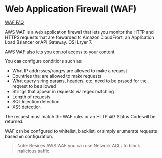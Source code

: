 # Web Application Firewall (WAF)
[WAF FAQ](https://aws.amazon.com/waf/faq/)

AWS WAF is a web application firewall that lets you monitor the HTTP and HTTPS requests that are forwarded to Amazon CloudFront, an Application Load Balancer or API Gateway. OSI Layer 7.

AWS WAF also lets you control access to your content.

You can configure conditions such as:
- What IP addresses/ranges are allowed to make a request
- Countries that are allowed to make requests
- What query string params, headers, etc. need to be passed for the request to be allowed
- Strings that appear in requests via regex matching
- Length of requests
- SQL Injection detection
- XSS detection

The request must match the WAF rules or an HTTP `403` Status Code will be returned.

WAF can be configured to whitelist, blacklist, or simply enumerate requests based on configuration.

>Note: Besides AWS WAF you can use Network ACLs to block malicious traffic.
